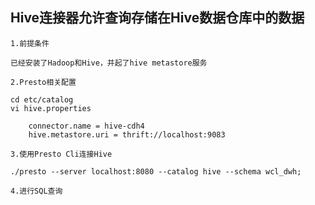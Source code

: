 ## Hive连接器允许查询存储在Hive数据仓库中的数据

    1.前提条件
    
    已经安装了Hadoop和Hive，并起了hive metastore服务
    
    2.Presto相关配置
    
    cd etc/catalog 
    vi hive.properties 
    
        connector.name = hive-cdh4 
        hive.metastore.uri = thrift://localhost:9083
        
    3.使用Presto Cli连接Hive
    
    ./presto --server localhost:8080 --catalog hive --schema wcl_dwh; 
    
    4.进行SQL查询